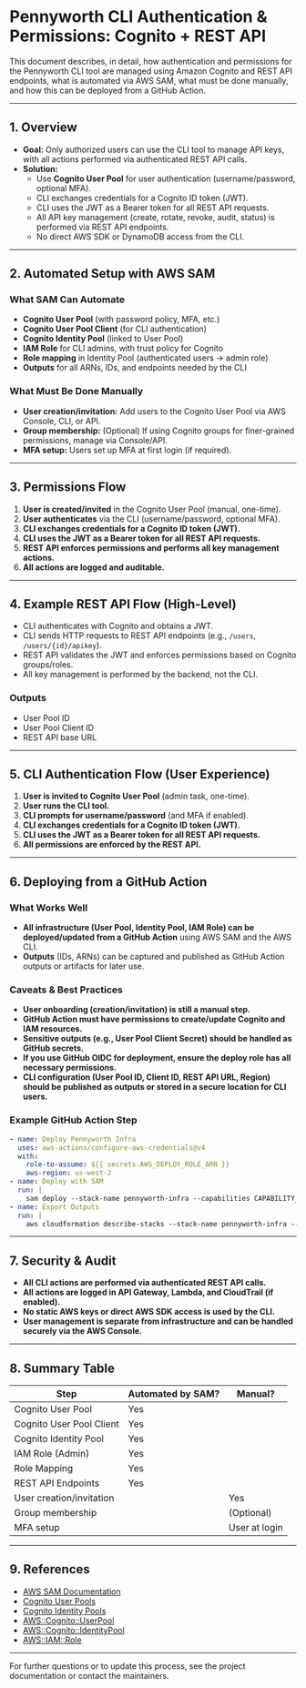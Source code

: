 # Pennyworth CLI Authentication & Permissions: Cognito + REST API

This document describes, in detail, how authentication and permissions for the Pennyworth CLI tool are managed using Amazon Cognito and REST API endpoints, what is automated via AWS SAM, what must be done manually, and how this can be deployed from a GitHub Action.

---

## 1. Overview
- **Goal:** Only authorized users can use the CLI tool to manage API keys, with all actions performed via authenticated REST API calls.
- **Solution:**
  - Use **Cognito User Pool** for user authentication (username/password, optional MFA).
  - CLI exchanges credentials for a Cognito ID token (JWT).
  - CLI uses the JWT as a Bearer token for all REST API requests.
  - All API key management (create, rotate, revoke, audit, status) is performed via REST API endpoints.
  - No direct AWS SDK or DynamoDB access from the CLI.

---

## 2. Automated Setup with AWS SAM

### What SAM Can Automate
- **Cognito User Pool** (with password policy, MFA, etc.)
- **Cognito User Pool Client** (for CLI authentication)
- **Cognito Identity Pool** (linked to User Pool)
- **IAM Role** for CLI admins, with trust policy for Cognito
- **Role mapping** in Identity Pool (authenticated users → admin role)
- **Outputs** for all ARNs, IDs, and endpoints needed by the CLI

### What Must Be Done Manually
- **User creation/invitation:** Add users to the Cognito User Pool via AWS Console, CLI, or API.
- **Group membership:** (Optional) If using Cognito groups for finer-grained permissions, manage via Console/API.
- **MFA setup:** Users set up MFA at first login (if required).

---

## 3. Permissions Flow

1. **User is created/invited** in the Cognito User Pool (manual, one-time).
2. **User authenticates** via the CLI (username/password, optional MFA).
3. **CLI exchanges credentials for a Cognito ID token (JWT).**
4. **CLI uses the JWT as a Bearer token for all REST API requests.**
5. **REST API enforces permissions and performs all key management actions.**
6. **All actions are logged and auditable.**

---

## 4. Example REST API Flow (High-Level)

- CLI authenticates with Cognito and obtains a JWT.
- CLI sends HTTP requests to REST API endpoints (e.g., `/users`, `/users/{id}/apikey`).
- REST API validates the JWT and enforces permissions based on Cognito groups/roles.
- All key management is performed by the backend, not the CLI.

### Outputs
- User Pool ID
- User Pool Client ID
- REST API base URL

---

## 5. CLI Authentication Flow (User Experience)

1. **User is invited to Cognito User Pool** (admin task, one-time).
2. **User runs the CLI tool.**
3. **CLI prompts for username/password** (and MFA if enabled).
4. **CLI exchanges credentials for a Cognito ID token (JWT).**
5. **CLI uses the JWT as a Bearer token for all REST API requests.**
6. **All permissions are enforced by the REST API.**

---

## 6. Deploying from a GitHub Action

### What Works Well
- **All infrastructure (User Pool, Identity Pool, IAM Role) can be deployed/updated from a GitHub Action** using AWS SAM and the AWS CLI.
- **Outputs** (IDs, ARNs) can be captured and published as GitHub Action outputs or artifacts for later use.

### Caveats & Best Practices
- **User onboarding (creation/invitation) is still a manual step.**
- **GitHub Action must have permissions to create/update Cognito and IAM resources.**
- **Sensitive outputs (e.g., User Pool Client Secret) should be handled as GitHub secrets.**
- **If you use GitHub OIDC for deployment, ensure the deploy role has all necessary permissions.**
- **CLI configuration (User Pool ID, Client ID, REST API URL, Region) should be published as outputs or stored in a secure location for CLI users.**

### Example GitHub Action Step
```yaml
- name: Deploy Pennyworth Infra
  uses: aws-actions/configure-aws-credentials@v4
  with:
    role-to-assume: ${{ secrets.AWS_DEPLOY_ROLE_ARN }}
    aws-region: us-west-2
- name: Deploy with SAM
  run: |
    sam deploy --stack-name pennyworth-infra --capabilities CAPABILITY_IAM
- name: Export Outputs
  run: |
    aws cloudformation describe-stacks --stack-name pennyworth-infra --query "Stacks[0].Outputs"
```

---

## 7. Security & Audit
- **All CLI actions are performed via authenticated REST API calls.**
- **All actions are logged in API Gateway, Lambda, and CloudTrail (if enabled).**
- **No static AWS keys or direct AWS SDK access is used by the CLI.**
- **User management is separate from infrastructure and can be handled securely via the AWS Console.**

---

## 8. Summary Table
| Step                        | Automated by SAM? | Manual?         |
|-----------------------------|-------------------|-----------------|
| Cognito User Pool           | Yes               |                 |
| Cognito User Pool Client    | Yes               |                 |
| Cognito Identity Pool       | Yes               |                 |
| IAM Role (Admin)            | Yes               |                 |
| Role Mapping                | Yes               |                 |
| REST API Endpoints          | Yes               |                 |
| User creation/invitation    |                   | Yes             |
| Group membership            |                   | (Optional)      |
| MFA setup                   |                   | User at login   |

---

## 9. References
- [AWS SAM Documentation](https://docs.aws.amazon.com/serverless-application-model/latest/developerguide/)
- [Cognito User Pools](https://docs.aws.amazon.com/cognito/latest/developerguide/cognito-user-identity-pools.html)
- [Cognito Identity Pools](https://docs.aws.amazon.com/cognito/latest/developerguide/cognito-identity.html)
- [AWS::Cognito::UserPool](https://docs.aws.amazon.com/AWSCloudFormation/latest/UserGuide/aws-resource-cognito-userpool.html)
- [AWS::Cognito::IdentityPool](https://docs.aws.amazon.com/AWSCloudFormation/latest/UserGuide/aws-resource-cognito-identitypool.html)
- [AWS::IAM::Role](https://docs.aws.amazon.com/AWSCloudFormation/latest/UserGuide/aws-resource-iam-role.html)

---

For further questions or to update this process, see the project documentation or contact the maintainers. 